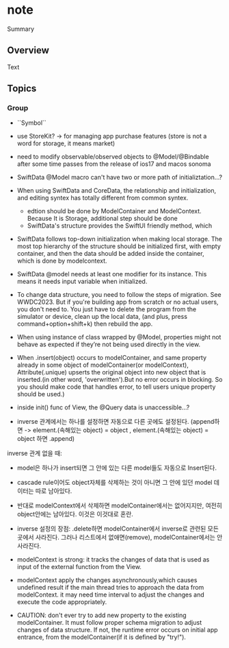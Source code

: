 # note

<!--@START_MENU_TOKEN@-->Summary<!--@END_MENU_TOKEN@-->

## Overview

<!--@START_MENU_TOKEN@-->Text<!--@END_MENU_TOKEN@-->

## Topics

### <!--@START_MENU_TOKEN@-->Group<!--@END_MENU_TOKEN@-->

- <!--@START_MENU_TOKEN@-->``Symbol``<!--@END_MENU_TOKEN@-->


- use StoreKit? -> for managing app purchase features (store is not a word for storage, it means market)
- need to modify observable/observed objects to @Model/@Bindable after some time passes from the release of ios17 and macos sonoma


- SwiftData @Model macro can't have two or more path of initializtation...?


- When using SwiftData and CoreData, the relationship and initialization, and editing syntex has totally different from common syntex.
    - edtion should be done by ModelContainer and ModelContext. Because It is Storage, additional step should be done
    - SwiftData's structure provides the SwiftUI friendly method, which 


- SwiftData follows top-down initialization when making local storage. The most top hierarchy of the structure should be initialized first, with empty container, and then the data should be added inside the container, which is done by modelcontext.

- SwiftData @model needs at least one modifier for its instance. This means it needs input variable when initialized.

- To change data structure, you need to follow the steps of migration. See WWDC2023. But if you're building app from scratch or no actual users, you don't need to. You just have to delete the program from the simulator or device, clean up the local data, (and plus, press command+option+shift+k) then rebuild the app.

- When using instance of class wrapped by @Model, properties might not behave as expected if they’re not being used directly in the view.


- When .insert(object) occurs to modelContainer, and same property already in some object of modelContainer(or modelContext), Attribute(.unique) upserts the original object into new object that is inserted.(in other word, 'overwritten').But no error occurs in blocking. So you should make code that handles error, to tell users unique property should be used.)


- inside init() func of View, the @Query data is unaccessible...?


- inverse 관계에서는 하나를 설정하면 자동으로 다른 곳에도 설정된다. (append하면 -> element.(속해있는 object) = object , element.(속해있는 object) = object 하면 .append)

inverse 관계 없을 때:
- model은 하나가 insert되면 그 안에 있는 다른 model들도 자동으로 Insert된다. 
- cascade rule이어도 object자체를 삭제하는 것이 아니면 그 안에 있던 model 데이터는 따로 남아있다.
- 반대로 modelContext에서 삭제하면 modelContainer에서는 없어지지만, 여전히 object안에는 남아있다. 이것은 이것대로 혼란.


- inverse 설정의 장점: .delete하면 modelContainer에서 inverse로 관련된 모든 곳에서 사라진다. 그러나 리스트에서 없애면(remove), modelContainer에서는 안사라진다.

- modelContext is strong: it tracks the changes of data that is used as input of the external function from the View.


- modelContext apply the changes asynchronously,which causes undefined result if the main thread tries to approach the data from modelContext. it may need time interval to adjust the changes and execute the code appropriately. 


- CAUTION: don't ever try to add new property to the existing modelContainer. It must follow proper schema migration to adjust changes of data structure. If not, the runtime error occurs on initial app entrance, from the modelContainer(if it is defined by "try!").

